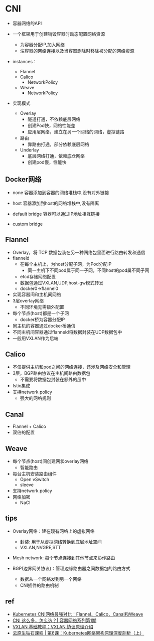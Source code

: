 # CNI


+ 容器网络的API

+ 一个框架用于创建销毁容器时动态配置网络资源
    + 为容器分配IP,加入网络
    + 注容器的网络连接以及当容器删除时移除被分配的网络资源

+ instances：
    + Flannel
    + Calico
        + NetworkPolicy
    + Weave
        + NetworkPolicy

+ 实现模式
    + Overlay
        + 隧道打通，不依赖底层网络
        + 创建Pod快，网络性能差
        + 应用层网络，建立在另一个网络的网络，虚拟链路
    + 路由
        + 靠路由打通，部分依赖底层网络
    + Underlay
        + 底层网络打通，依赖底仓网络
        + 创建pod慢，性能快

## Docker网络

+ none 容器添加到容器的网络堆栈中,没有对外链接

+ host 容器添加到host的网络堆栈中,没有隔离

+ default bridge 容器可以通过IP地址相互链接

+ custom bridge

## Flannel
+ Overlay，将 TCP 数据包装在另一种网络包里面进行路由转发和通信
+ flanneld
    + 在每个主机上，为host分配子网，为Pod分配IP
        + 同一主机下不同pod属于同一子网，不同host的pod属不同子网
    + etcd存储网络配置
    + 数据包通过VXLAN,UDP,host-gw模式转发
    + docker0->flannel0
+ 实现容器间和主机间网络
+ 3层overlay网络
    + 不同环境无需额外配置
+ 每个节点(host)都是一个子网
    + docker桥为容器分配IP
+ 同主机的容器通过docker桥通信
+ 不同主机间容器通过flanneld将数据封装在UDP数据包中
+ 一般用VXLAN作为后端

## Calico
+ 不仅提供主机和pod之间的网络连接，还涉及网络安全和管理
+ 3层，BGP路由协议在主机间路由数据包
    + 不需要将数据包封装在额外的层中
+ Istio集成
+ 支持network policy
    + 强大的网络规则

## Canal
+ Flannel + Calico
+ 双倍的配置

## Weave
+ 每个节点(host)间创建网状overlay网络
    + 智能路由
+ 每台主机安装路由组件
    + Open vSwitch
    + sleeve
+ 支持network policy
+ 网络加密
    + NaCI


## tips


+ Overlay网络：建在现有网络上的虚拟网络
    + 封装: 用于从虚拟网络转换到底层地址空间
    + VXLAN,NVGRE,STT

+ Mesh network: 每个节点连接到其他节点来协作路由

+ BGP(边界网关协议)：管理边缘路由器之间数据包的路由方式
    + 数据从一个网络发到另一个网络
    + CNI插件的路由机制

## ref

+ [Kubernetes CNI网络最强对比：Flannel、Calico、Canal和Weave](https://segmentfault.com/a/1190000018698263)
+ [CNI 这么多，怎么选？| 容器网络系列第1期](https://www.kubernetes.org.cn/9843.html)
+ [VXLAN 基础教程：VXLAN 协议原理介绍](https://zhuanlan.zhihu.com/p/130277008)
+ [云原生钻石课程 | 第6课：Kubernetes网络架构原理深度剖析（上）](https://zhuanlan.zhihu.com/p/487232482)